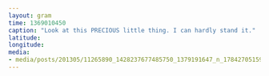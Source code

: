 ```yaml
---
layout: gram
time: 1369010450
caption: "Look at this PRECIOUS little thing. I can hardly stand it."
latitude: 
longitude: 
media:
- media/posts/201305/11265890_1428237677485750_1379191647_n_17842705159000351.jpg
---
```

